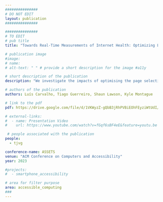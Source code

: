 ```yaml
---
###############
# DO NOT EDIT
layout: publication
###############

###############
# TO EDIT
# pub title
title: "Towards Real-Time Measurements of Internet Health: Optimizing Large-Scale Web Accessibility Evaluations"

# publication image
#image:
# name: 
# alt-text: " " # provide a short description for the image #a11y

# short description of the publication
description: "We investigate the impacts of optimising the page selection processes of large-scale web accessibility evaluations. We conducted an automated analysis of 987 websites using the `Home+' sample method as our baseline; then compare the agreement rates of web accessibility evaluations on further sub-sampled datasets. Our findings demonstrate that strong agreement could be reached with a sub-sample of just 30% of the pages, significantly reducing the effort and resources required to conduct large-scale web accessibility evaluations."

# authors of the publication
authors: Luís Carvalho, Tiago Guerreiro, Shaun Lawson, Kyle Montague

# link to the pdf
pdf: https://drive.google.com/file/d/1VKWyzZ-gQbB3jRhPVBiEOhFEyziWtUdI/view?usp=sharing

# external-links:
#  - name: Presentation Video
#    url: https://www.youtube.com/watch?v=fGqf6sBF4eE&feature=youtu.be

 # people associated with the publication
people:
  - tjvg

conference-name: ASSETS
venue: "ACM Conference on Computers and Accessibility"
year: 2023

#projects:
#  - smartphone_accessibility

# area for filter purpose
area: accessible_computing
###
---
```

